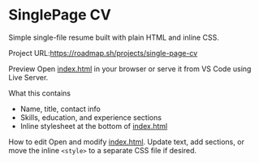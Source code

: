 # SinglePage CV

Simple single-file resume built with plain HTML and inline CSS.

Project URL:https://roadmap.sh/projects/single-page-cv

Preview
Open [index.html](index.html) in your browser or serve it from VS Code using Live Server.

What this contains
- Name, title, contact info
- Skills, education, and experience sections
- Inline stylesheet at the bottom of [index.html](index.html)

How to edit
Open and modify [index.html](index.html). Update text, add sections, or move the inline `<style>` to a separate CSS file if desired.